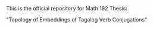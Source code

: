 This is the official repository for Math 192 Thesis:

"Topology of Embeddings of Tagalog Verb Conjugations"

